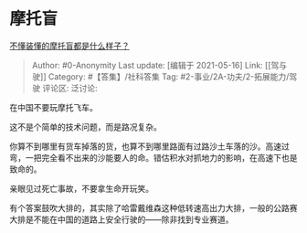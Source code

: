 # 摩托盲
[不懂装懂的摩托盲都是什么样子？](https://www.zhihu.com/question/327340296/answer/727066688)

> Author: #0-Anonymity
> Last update: [编辑于 2021-05-16]
> Link: [[驾与驶]]
> Category: #【答集】/社科答集
> Tag: #2-事业/2A-功夫/2-拓展能力/驾驶
> 评论区:
> 泛讨论:

在中国不要玩摩托飞车。

这不是个简单的技术问题，而是路况复杂。

你算不到哪里有货车掉落的货，也算不到哪里路面有过路沙土车落的沙。高速过弯，一把完全看不出来的沙能要人的命。错估积水对抓地力的影响，在高速下也是致命的。

亲眼见过死亡事故，不要拿生命开玩笑。

有个答案鼓吹大排的，其实除了哈雷戴维森这种低转速高出力大排，一般的公路赛大排是不能在中国的道路上安全行驶的——除非找到专业赛道。
